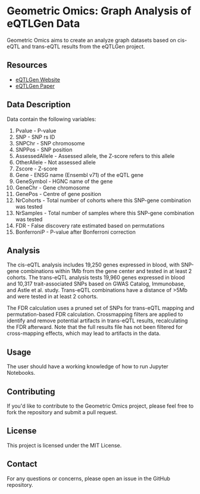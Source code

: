 # Geometric Omics: Graph Analysis of eQTLGen Data

Geometric Omics aims to create an analyze graph datasets based on cis-eQTL and trans-eQTL results from the eQTLGen project.

## Resources

- [eQTLGen Website](https://www.eqtlgen.org/phase1.html)
- [eQTLGen Paper](https://www.nature.com/articles/s41588-021-00913-zhttps://www.nature.com/articles/s41588-021-00913-z)

## Data Description

Data contain the following variables:

1. Pvalue - P-value
2. SNP - SNP rs ID
3. SNPChr - SNP chromosome
4. SNPPos - SNP position
5. AssessedAllele - Assessed allele, the Z-score refers to this allele
6. OtherAllele - Not assessed allele
7. Zscore - Z-score
8. Gene - ENSG name (Ensembl v71) of the eQTL gene
9. GeneSymbol - HGNC name of the gene
10. GeneChr - Gene chromosome
11. GenePos - Centre of gene position
12. NrCohorts - Total number of cohorts where this SNP-gene combination was tested
13. NrSamples - Total number of samples where this SNP-gene combination was tested
14. FDR - False discovery rate estimated based on permutations
15. BonferroniP - P-value after Bonferroni correction

## Analysis

The cis-eQTL analysis includes 19,250 genes expressed in blood, with SNP-gene combinations within 1Mb from the gene center and tested in at least 2 cohorts. The trans-eQTL analysis tests 19,960 genes expressed in blood and 10,317 trait-associated SNPs based on GWAS Catalog, Immunobase, and Astle et al. study. Trans-eQTL combinations have a distance of >5Mb and were tested in at least 2 cohorts.

The FDR calculation uses a pruned set of SNPs for trans-eQTL mapping and permutation-based FDR calculation. Crossmapping filters are applied to identify and remove potential artifacts in trans-eQTL results, recalculating the FDR afterward. Note that the full results file has not been filtered for cross-mapping effects, which may lead to artifacts in the data.

## Usage

The user should have a working knowledge of how to run Jupyter Notebooks.

## Contributing

If you'd like to contribute to the Geometric Omics project, please feel free to fork the repository and submit a pull request.

## License

This project is licensed under the MIT License.

## Contact

For any questions or concerns, please open an issue in the GitHub repository.
